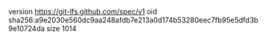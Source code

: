 version https://git-lfs.github.com/spec/v1
oid sha256:a9e2030e560dc9aa248afdb7e213a0d174b53280eec7fb95e5dfd3b9e10724da
size 1014

